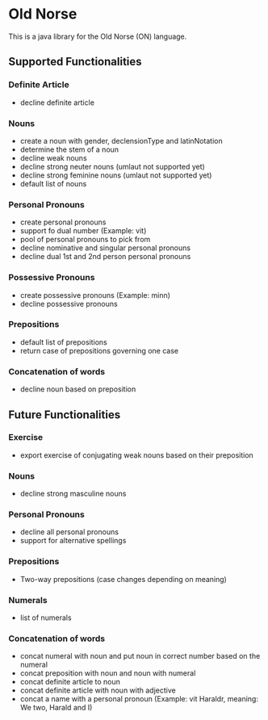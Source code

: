 # Old Norse

This is a java library for the Old Norse (ON) language.

## Supported Functionalities

### Definite Article
* decline definite article

### Nouns
* create a noun with gender, declensionType and latinNotation
* determine the stem of a noun
* decline weak nouns
* decline strong neuter nouns (umlaut not supported yet)
* decline strong feminine nouns (umlaut not supported yet)
* default list of nouns

### Personal Pronouns
* create personal pronouns
* support fo dual number (Example: vit)
* pool of personal pronouns to pick from
* decline nominative and singular personal pronouns
* decline dual 1st and 2nd person personal pronouns

### Possessive Pronouns
* create possessive pronouns (Example: minn)
* decline possessive pronouns

### Prepositions
* default list of prepositions
* return case of prepositions governing one case

### Concatenation of words
* decline noun based on preposition

## Future Functionalities

### Exercise
* export exercise of conjugating weak nouns based on their preposition

### Nouns
* decline strong masculine nouns

### Personal Pronouns
* decline all personal pronouns
* support for alternative spellings

### Prepositions
* Two-way prepositions (case changes depending on meaning)

### Numerals
* list of numerals

### Concatenation of words
* concat numeral with noun and put noun in correct number based on the numeral
* concat preposition with noun and noun with numeral
* concat definite article to noun
* concat definite article with noun with adjective
* concat a name with a personal pronoun (Example: vit Haraldr, meaning: We two, Harald and I)
